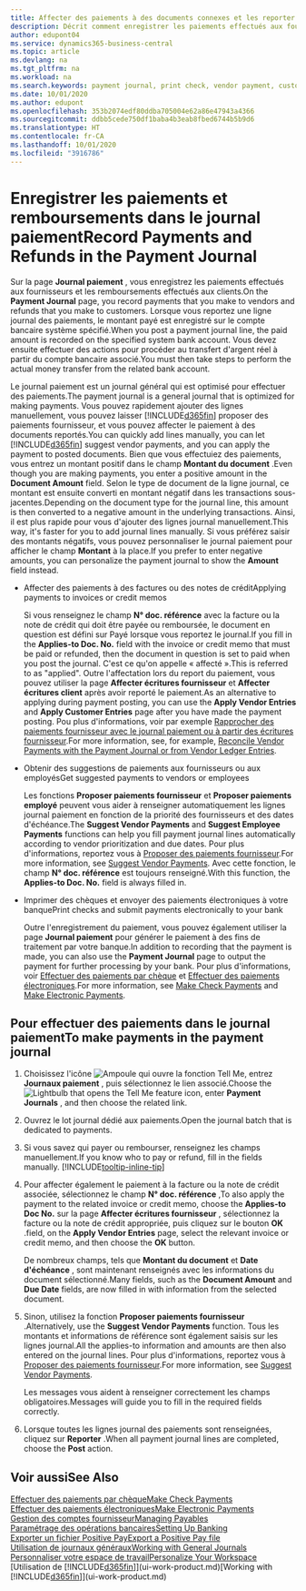 ```yaml
---
title: Affecter des paiements à des documents connexes et les reporter | Microsoft Docs
description: Décrit comment enregistrer les paiements effectués aux fournisseurs et les remboursements effectués aux clients.
author: edupont04
ms.service: dynamics365-business-central
ms.topic: article
ms.devlang: na
ms.tgt_pltfrm: na
ms.workload: na
ms.search.keywords: payment journal, print check, vendor payment, customer refund, creditor, debt, balance due, AP
ms.date: 10/01/2020
ms.author: edupont
ms.openlocfilehash: 353b2074edf80ddba705004e62a86e47943a4366
ms.sourcegitcommit: ddbb5cede750df1baba4b3eab8fbed6744b5b9d6
ms.translationtype: HT
ms.contentlocale: fr-CA
ms.lasthandoff: 10/01/2020
ms.locfileid: "3916786"
---
```

# <a name="record-payments-and-refunds-in-the-payment-journal"></a><span data-ttu-id="4fc86-103">Enregistrer les paiements et remboursements dans le journal paiement</span><span class="sxs-lookup"><span data-stu-id="4fc86-103">Record Payments and Refunds in the Payment Journal</span></span>

<span data-ttu-id="4fc86-104">Sur la page **Journal paiement** , vous enregistrez les paiements effectués aux fournisseurs et les remboursements effectués aux clients.</span><span class="sxs-lookup"><span data-stu-id="4fc86-104">On the **Payment Journal** page, you record payments that you make to vendors and refunds that you make to customers.</span></span> <span data-ttu-id="4fc86-105">Lorsque vous reportez une ligne journal des paiements, le montant payé est enregistré sur le compte bancaire système spécifié.</span><span class="sxs-lookup"><span data-stu-id="4fc86-105">When you post a payment journal line, the paid amount is recorded on the specified system bank account.</span></span> <span data-ttu-id="4fc86-106">Vous devez ensuite effectuer des actions pour procéder au transfert d'argent réel à partir du compte bancaire associé.</span><span class="sxs-lookup"><span data-stu-id="4fc86-106">You must then take steps to perform the actual money transfer from the related bank account.</span></span>  

<span data-ttu-id="4fc86-107">Le journal paiement est un journal général qui est optimisé pour effectuer des paiements.</span><span class="sxs-lookup"><span data-stu-id="4fc86-107">The payment journal is a general journal that is optimized for making payments.</span></span> <span data-ttu-id="4fc86-108">Vous pouvez rapidement ajouter des lignes manuellement, vous pouvez laisser [!INCLUDE[d365fin](includes/d365fin_md.md)] proposer des paiements fournisseur, et vous pouvez affecter le paiement à des documents reportés.</span><span class="sxs-lookup"><span data-stu-id="4fc86-108">You can quickly add lines manually, you can let [!INCLUDE[d365fin](includes/d365fin_md.md)] suggest vendor payments, and you can apply the payment to posted documents.</span></span> <span data-ttu-id="4fc86-109">Bien que vous effectuiez des paiements, vous entrez un montant positif dans le champ **Montant du document** .</span><span class="sxs-lookup"><span data-stu-id="4fc86-109">Even though you are making payments, you enter a positive amount in the **Document Amount** field.</span></span> <span data-ttu-id="4fc86-110">Selon le type de document de la ligne journal, ce montant est ensuite converti en montant négatif dans les transactions sous-jacentes.</span><span class="sxs-lookup"><span data-stu-id="4fc86-110">Depending on the document type for the journal line, this amount is then converted to a negative amount in the underlying transactions.</span></span> <span data-ttu-id="4fc86-111">Ainsi, il est plus rapide pour vous d'ajouter des lignes journal manuellement.</span><span class="sxs-lookup"><span data-stu-id="4fc86-111">This way, it's faster for you to add journal lines manually.</span></span> <span data-ttu-id="4fc86-112">Si vous préférez saisir des montants négatifs, vous pouvez personnaliser le journal paiement pour afficher le champ **Montant** à la place.</span><span class="sxs-lookup"><span data-stu-id="4fc86-112">If you prefer to enter negative amounts, you can personalize the payment journal to show the **Amount** field instead.</span></span>  

- <span data-ttu-id="4fc86-113">Affecter des paiements à des factures ou des notes de crédit</span><span class="sxs-lookup"><span data-stu-id="4fc86-113">Applying payments to invoices or credit memos</span></span>

    <span data-ttu-id="4fc86-114">Si vous renseignez le champ **N° doc. référence** avec la facture ou la note de crédit qui doit être payée ou remboursée, le document en question est défini sur Payé lorsque vous reportez le journal.</span><span class="sxs-lookup"><span data-stu-id="4fc86-114">If you fill in the **Applies-to Doc. No.** field with the invoice or credit memo that must be paid or refunded, then the document in question is set to paid when you post the journal.</span></span> <span data-ttu-id="4fc86-115">C'est ce qu'on appelle « affecté ».</span><span class="sxs-lookup"><span data-stu-id="4fc86-115">This is referred to as "applied".</span></span> <span data-ttu-id="4fc86-116">Outre l'affectation lors du report du paiement, vous pouvez utiliser la page **Affecter écritures fournisseur** et **Affecter écritures client** après avoir reporté le paiement.</span><span class="sxs-lookup"><span data-stu-id="4fc86-116">As an alternative to applying during payment posting, you can use the **Apply Vendor Entries** and **Apply Customer Entries** page after you have made the payment posting.</span></span> <span data-ttu-id="4fc86-117">Pou plus d'informations, voir par exemple [Rapprocher des paiements fournisseur avec le journal paiement ou à partir des écritures fournisseur](payables-how-apply-purchase-transactions-manually.md).</span><span class="sxs-lookup"><span data-stu-id="4fc86-117">For more information, see, for example, [Reconcile Vendor Payments with the Payment Journal or from Vendor Ledger Entries](payables-how-apply-purchase-transactions-manually.md).</span></span>  

- <span data-ttu-id="4fc86-118">Obtenir des suggestions de paiements aux fournisseurs ou aux employés</span><span class="sxs-lookup"><span data-stu-id="4fc86-118">Get suggested payments to vendors or employees</span></span>

    <span data-ttu-id="4fc86-119">Les fonctions **Proposer paiements fournisseur** et **Proposer paiements employé** peuvent vous aider à renseigner automatiquement les lignes journal paiement en fonction de la priorité des fournisseurs et des dates d'échéance.</span><span class="sxs-lookup"><span data-stu-id="4fc86-119">The **Suggest Vendor Payments** and **Suggest Employee Payments** functions can help you fill payment journal lines automatically according to vendor prioritization and due dates.</span></span> <span data-ttu-id="4fc86-120">Pour plus d'informations, reportez vous à [Proposer des paiements fournisseur](payables-how-suggest-vendor-payments.md).</span><span class="sxs-lookup"><span data-stu-id="4fc86-120">For more information, see [Suggest Vendor Payments](payables-how-suggest-vendor-payments.md).</span></span> <span data-ttu-id="4fc86-121">Avec cette fonction, le champ **N° doc. référence** est toujours renseigné.</span><span class="sxs-lookup"><span data-stu-id="4fc86-121">With this function, the **Applies-to Doc. No.** field is always filled in.</span></span>  

- <span data-ttu-id="4fc86-122">Imprimer des chèques et envoyer des paiements électroniques à votre banque</span><span class="sxs-lookup"><span data-stu-id="4fc86-122">Print checks and submit payments electronically to your bank</span></span>

    <span data-ttu-id="4fc86-123">Outre l'enregistrement du paiement, vous pouvez également utiliser la page **Journal paiement** pour générer le paiement à des fins de traitement par votre banque.</span><span class="sxs-lookup"><span data-stu-id="4fc86-123">In addition to recording that the payment is made, you can also use the **Payment Journal** page to output the payment for further processing by your bank.</span></span> <span data-ttu-id="4fc86-124">Pour plus d'informations, voir [Effectuer des paiements par chèque](payables-how-work-checks.md) et [Effectuer des paiements électroniques](finance-make-payments-with-bank-data-conversion-service-or-sepa-credit-transfer.md#exporting-payments-to-a-bank-file).</span><span class="sxs-lookup"><span data-stu-id="4fc86-124">For more information, see [Make Check Payments](payables-how-work-checks.md) and [Make Electronic Payments](finance-make-payments-with-bank-data-conversion-service-or-sepa-credit-transfer.md#exporting-payments-to-a-bank-file).</span></span>  

## <a name="to-make-payments-in-the-payment-journal"></a><span data-ttu-id="4fc86-125">Pour effectuer des paiements dans le journal paiement</span><span class="sxs-lookup"><span data-stu-id="4fc86-125">To make payments in the payment journal</span></span>

1. <span data-ttu-id="4fc86-126">Choisissez l'icône ![Ampoule qui ouvre la fonction Tell Me](media/ui-search/search_small.png "Dites-moi ce que vous voulez faire"), entrez **Journaux paiement** , puis sélectionnez le lien associé.</span><span class="sxs-lookup"><span data-stu-id="4fc86-126">Choose the ![Lightbulb that opens the Tell Me feature](media/ui-search/search_small.png "Tell me what you want to do") icon, enter **Payment Journals** , and then choose the related link.</span></span>
2. <span data-ttu-id="4fc86-127">Ouvrez le lot journal dédié aux paiements.</span><span class="sxs-lookup"><span data-stu-id="4fc86-127">Open the journal batch that is dedicated to payments.</span></span>
3. <span data-ttu-id="4fc86-128">Si vous savez qui payer ou rembourser, renseignez les champs manuellement.</span><span class="sxs-lookup"><span data-stu-id="4fc86-128">If you know who to pay or refund, fill in the fields manually.</span></span> [!INCLUDE[tooltip-inline-tip](includes/tooltip-inline-tip_md.md)]
4. <span data-ttu-id="4fc86-129">Pour affecter également le paiement à la facture ou la note de crédit associée, sélectionnez le champ **N° doc. référence** ,</span><span class="sxs-lookup"><span data-stu-id="4fc86-129">To also apply the payment to the related invoice or credit memo, choose the **Applies-to Doc No.**</span></span> <span data-ttu-id="4fc86-130">sur la page **Affecter écritures fournisseur** , sélectionnez la facture ou la note de crédit appropriée, puis cliquez sur le bouton **OK** .</span><span class="sxs-lookup"><span data-stu-id="4fc86-130">field, on the **Apply Vendor Entries** page, select the relevant invoice or credit memo, and then choose the **OK** button.</span></span>

    <span data-ttu-id="4fc86-131">De nombreux champs, tels que **Montant du document** et **Date d'échéance** , sont maintenant renseignés avec les informations du document sélectionné.</span><span class="sxs-lookup"><span data-stu-id="4fc86-131">Many fields, such as the **Document Amount** and **Due Date** fields, are now filled in with information from the selected document.</span></span>
5. <span data-ttu-id="4fc86-132">Sinon, utilisez la fonction **Proposer paiements fournisseur** .</span><span class="sxs-lookup"><span data-stu-id="4fc86-132">Alternatively, use the **Suggest Vendor Payments** function.</span></span> <span data-ttu-id="4fc86-133">Tous les montants et informations de référence sont également saisis sur les lignes journal.</span><span class="sxs-lookup"><span data-stu-id="4fc86-133">All the applies-to information and amounts are then also entered on the journal lines.</span></span> <span data-ttu-id="4fc86-134">Pour plus d'informations, reportez vous à [Proposer des paiements fournisseur](payables-how-suggest-vendor-payments.md).</span><span class="sxs-lookup"><span data-stu-id="4fc86-134">For more information, see [Suggest Vendor Payments](payables-how-suggest-vendor-payments.md).</span></span>

    <span data-ttu-id="4fc86-135">Les messages vous aident à renseigner correctement les champs obligatoires.</span><span class="sxs-lookup"><span data-stu-id="4fc86-135">Messages will guide you to fill in the required fields correctly.</span></span>
6.  <span data-ttu-id="4fc86-136">Lorsque toutes les lignes journal des paiements sont renseignées, cliquez sur **Reporter** .</span><span class="sxs-lookup"><span data-stu-id="4fc86-136">When all payment journal lines are completed, choose the **Post** action.</span></span>

## <a name="see-also"></a><span data-ttu-id="4fc86-137">Voir aussi</span><span class="sxs-lookup"><span data-stu-id="4fc86-137">See Also</span></span>
[<span data-ttu-id="4fc86-138">Effectuer des paiements par chèque</span><span class="sxs-lookup"><span data-stu-id="4fc86-138">Make Check Payments</span></span>](payables-how-work-checks.md)  
[<span data-ttu-id="4fc86-139">Effectuer des paiements électroniques</span><span class="sxs-lookup"><span data-stu-id="4fc86-139">Make Electronic Payments</span></span>](finance-make-payments-with-bank-data-conversion-service-or-sepa-credit-transfer.md#exporting-payments-to-a-bank-file)  
[<span data-ttu-id="4fc86-140">Gestion des comptes fournisseur</span><span class="sxs-lookup"><span data-stu-id="4fc86-140">Managing Payables</span></span>](payables-manage-payables.md)  
[<span data-ttu-id="4fc86-141">Paramétrage des opérations bancaires</span><span class="sxs-lookup"><span data-stu-id="4fc86-141">Setting Up Banking</span></span>](bank-setup-banking.md)  
[<span data-ttu-id="4fc86-142">Exporter un fichier Positive Pay</span><span class="sxs-lookup"><span data-stu-id="4fc86-142">Export a Positive Pay file</span></span>](finance-how-positive-pay.md)  
[<span data-ttu-id="4fc86-143">Utilisation de journaux généraux</span><span class="sxs-lookup"><span data-stu-id="4fc86-143">Working with General Journals</span></span>](ui-work-general-journals.md)  
[<span data-ttu-id="4fc86-144">Personnaliser votre espace de travail</span><span class="sxs-lookup"><span data-stu-id="4fc86-144">Personalize Your Workspace</span></span>](ui-personalization-user.md)  
<span data-ttu-id="4fc86-145">[Utilisation de [!INCLUDE[d365fin](includes/d365fin_md.md)]](ui-work-product.md)</span><span class="sxs-lookup"><span data-stu-id="4fc86-145">[Working with [!INCLUDE[d365fin](includes/d365fin_md.md)]](ui-work-product.md)</span></span>  
